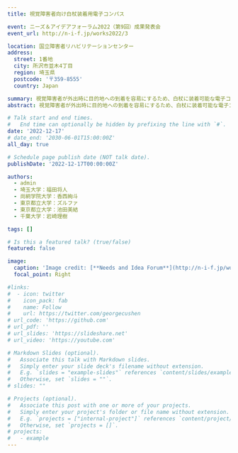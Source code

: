```yaml
---
title: 視覚障害者向け白杖装着用電子コンパス

event: ニーズ＆アイデアフォーラム2022（第9回）成果発表会
event_url: http://n-i-f.jp/works2022/3

location: 国立障害者リハビリテーションセンター
address:
  street: 1番地
  city: 所沢市並木4丁目
  region: 埼玉県
  postcode: '〒359-8555'
  country: Japan

summary: 視覚障害者が外出時に目的地への到着を容易にするため、白杖に装着可能な電子コンパスを開発した。本デバイスは方角を確認する際に両手を塞がず、騒音が多い環境でも振動やLEDを利用して確実に方角を認識できることを目指している。
abstract: 視覚障害者が外出時に目的地への到着を容易にするため、白杖に装着可能な電子コンパスを開発した。本デバイスは方角を確認する際に両手を塞がず、騒音が多い環境でも振動やLEDを利用して確実に方角を認識できることを目指している。

# Talk start and end times.
#   End time can optionally be hidden by prefixing the line with `#`.
date: '2022-12-17'
# date_end: '2030-06-01T15:00:00Z'
all_day: true

# Schedule page publish date (NOT talk date).
publishDate: '2022-12-17T00:00:00Z'

authors:
  - admin
  - 埼玉大学：福田将人
  - 尚絅学院大学：香西絢斗
  - 東京都立大学：ズルファ
  - 東京都立大学：池田美結
  - 千葉大学：岩崎理樹

tags: []

# Is this a featured talk? (true/false)
featured: false

image:
  caption: 'Image credit: [**Needs and Idea Forum**](http://n-i-f.jp/works2022/3)'
  focal_point: Right

#links:
#  - icon: twitter
#    icon_pack: fab
#    name: Follow
#    url: https://twitter.com/georgecushen
# url_code: 'https://github.com'
# url_pdf: ''
# url_slides: 'https://slideshare.net'
# url_video: 'https://youtube.com'

# Markdown Slides (optional).
#   Associate this talk with Markdown slides.
#   Simply enter your slide deck's filename without extension.
#   E.g. `slides = "example-slides"` references `content/slides/example-slides.md`.
#   Otherwise, set `slides = ""`.
# slides: ""

# Projects (optional).
#   Associate this post with one or more of your projects.
#   Simply enter your project's folder or file name without extension.
#   E.g. `projects = ["internal-project"]` references `content/project/deep-learning/index.md`.
#   Otherwise, set `projects = []`.
# projects:
#   - example
---
```


<!-- {{% callout note %}}
Click on the **Slides** button above to view the built-in slides feature.
{{% /callout %}}

Slides can be added in a few ways:

- **Create** slides using Hugo Blox Builder's [_Slides_](https://docs.hugoblox.com/reference/content-types/) feature and link using `slides` parameter in the front matter of the talk file
- **Upload** an existing slide deck to `static/` and link using `url_slides` parameter in the front matter of the talk file
- **Embed** your slides (e.g. Google Slides) or presentation video on this page using [shortcodes](https://docs.hugoblox.com/reference/markdown/).

Further event details, including [page elements](https://docs.hugoblox.com/reference/markdown/) such as image galleries, can be added to the body of this page. -->
